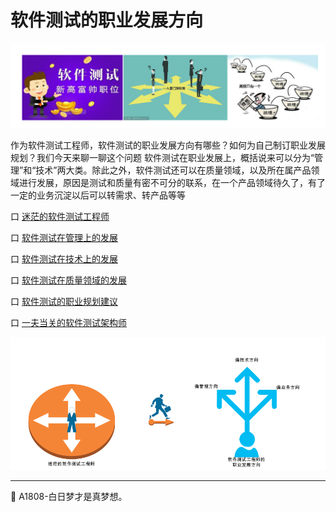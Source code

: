 
# 软件测试的职业发展方向

![](resFiles/r3/测试工程师.png)

作为软件测试工程师，软件测试的职业发展方向有哪些？如何为自己制订职业发展规划？我们今天来聊一聊这个问题
软件测试在职业发展上，概括说来可以分为“管理”和“技术”两大类。除此之外，软件测试还可以在质量领域，以及所在属产品领域进行发展，原因是测试和质量有密不可分的联系，在一个产品领域待久了，有了一定的业务沉淀以后可以转需求、转产品等等

口 [迷茫的软件测试工程师](books/软件测试的职业发展方向-迷茫的软件测试工程师.md)

口 [软件测试在管理上的发展](books/软件测试的职业发展方向-软件测试在管理上的发展.md)

口 [软件测试在技术上的发展](books/软件测试的职业发展方向-软件测试在技术上的发展.md)

口 [软件测试在质量领域的发展](books/软件测试的职业发展方向-软件测试在质量领域的发展.md)

口 [软件测试的职业规划建议](books/软件测试的职业发展方向-软件测试的职业规划建议.md)

口 [一夫当关的软件测试架构师](books/软件测试架构师-概述.md)



![](resFiles/r2/软件测试发展方向.jpg)


* * *
:bell: A1808-白日梦才是真梦想。

